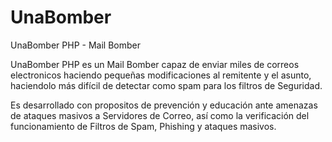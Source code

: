 UnaBomber
=========

UnaBomber PHP - Mail Bomber

UnaBomber PHP es un Mail Bomber capaz de enviar miles de correos electronicos haciendo pequeñas modificaciones al remitente y el asunto, haciendolo más difícil de detectar como spam para los filtros de Seguridad.

Es desarrollado con propositos de prevención y educación ante amenazas de ataques masivos a Servidores de Correo, así como la verificación del funcionamiento de Filtros de Spam, Phishing y ataques masivos.
